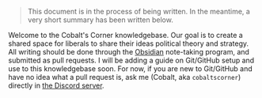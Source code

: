 > This document is in the process of being written. In the meantime, a very short summary has been written below.

Welcome to the Cobalt's Corner knowledgebase. Our goal is to create a shared space for liberals to share their ideas political theory and strategy. All writing should be done through the [Obsidian](https://obsidian.md) note-taking program, and submitted as pull requests. I will be adding a guide on Git/GitHub setup and use to this knowledgebase soon. For now, if you are new to Git/GitHub and have no idea what a pull request is, ask me (Cobalt, aka `cobaltscorner`) directly in [the Discord server](https://cobaltscorner.org/discord).